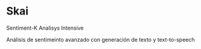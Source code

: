 # Skai
Sentiment-K Analisys Intensive

Análisis de sentimeinto avanzado con generación de texto y text-to-speech